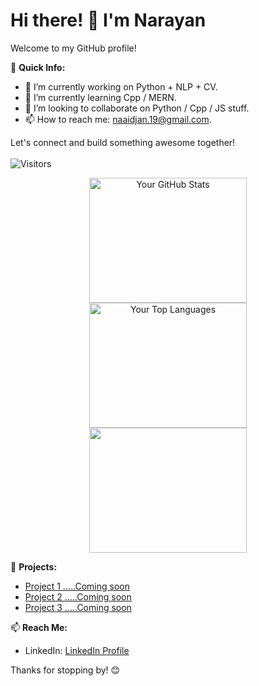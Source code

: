 # Hi there! 👋 I'm Narayan

Welcome to my GitHub profile!

🚀 **Quick Info:**
- 🔭 I’m currently working on Python + NLP + CV.
- 🌱 I’m currently learning Cpp / MERN.
- 👯 I’m looking to collaborate on Python / Cpp / JS stuff.
- 📫 How to reach me: naaidjan.19@gmail.com.

Let's connect and build something awesome together!
<br></br>
![Visitors](https://komarev.com/ghpvc/?username=Narayan-21&color=grey&style=plastic&label=PROFILE+VIEWS&abbreviated=true) 
<div align="center">
    <div style="width: 50%; height: 200px;">
        <img src="https://github-readme-stats.vercel.app/api?username=Narayan-21&show_icons=true&theme=dark" alt="Your GitHub Stats" style="height: 100%;">
    </div>
    <div style="width: 50%; height: 200px;">
        <img src="https://github-readme-streak-stats.herokuapp.com/?user=Narayan-21&theme=dark&hide_border=false" alt="Your Top Languages" style="height: 100%;">
    </div>
    <div style="width: 50%; height: 200px;">
        <img src="https://github-readme-stats.vercel.app/api/top-langs/?username=Narayan-21&theme=dark&hide_border=false&count_private=true&layout=compact" style="height: 100%;">
    </div>
</div>


🌟 **Projects:**
- [Project 1 .....Coming soon](#)
- [Project 2 .....Coming soon](#)
- [Project 3 .....Coming soon](#)

📫 **Reach Me:**
- LinkedIn: [LinkedIn Profile](https://www.linkedin.com/in/nryn-221/)

Thanks for stopping by! 😊
